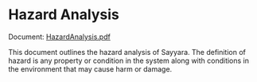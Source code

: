 # Hazard Analysis

Document: [HazardAnalysis.pdf](HazardAnalysis.pdf)

This document outlines the hazard analysis of Sayyara. The definition of hazard is any property or condition in the system along with conditions in the environment that may cause harm or damage.
